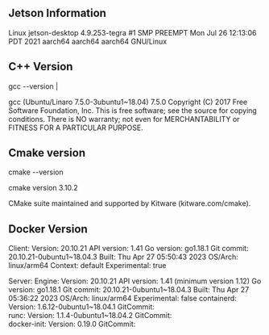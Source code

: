 ## Jetson Information
Linux jetson-desktop 4.9.253-tegra #1 SMP PREEMPT Mon Jul 26 12:13:06 PDT 2021 aarch64 aarch64 aarch64 GNU/Linux

## C++ Version
gcc --version |

gcc (Ubuntu/Linaro 7.5.0-3ubuntu1~18.04) 7.5.0
Copyright (C) 2017 Free Software Foundation, Inc.
This is free software; see the source for copying conditions.  There is NO
warranty; not even for MERCHANTABILITY or FITNESS FOR A PARTICULAR PURPOSE.

## Cmake version 
cmake --version 

cmake version 3.10.2

CMake suite maintained and supported by Kitware (kitware.com/cmake).

## Docker Version
Client:
 Version:           20.10.21
 API version:       1.41
 Go version:        go1.18.1
 Git commit:        20.10.21-0ubuntu1~18.04.3
 Built:             Thu Apr 27 05:50:43 2023
 OS/Arch:           linux/arm64
 Context:           default
 Experimental:      true

Server:
 Engine:
  Version:          20.10.21
  API version:      1.41 (minimum version 1.12)
  Go version:       go1.18.1
  Git commit:       20.10.21-0ubuntu1~18.04.3
  Built:            Thu Apr 27 05:36:22 2023
  OS/Arch:          linux/arm64
  Experimental:     false
 containerd:
  Version:          1.6.12-0ubuntu1~18.04.1
  GitCommit:        
 runc:
  Version:          1.1.4-0ubuntu1~18.04.2
  GitCommit:        
 docker-init:
  Version:          0.19.0
  GitCommit: